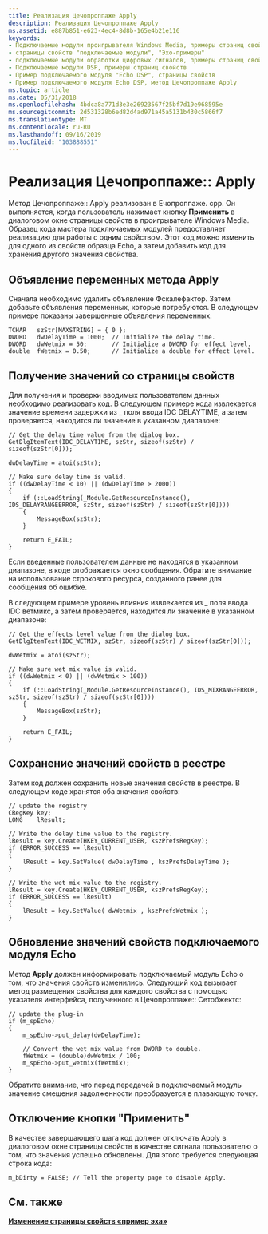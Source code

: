 ```yaml
---
title: Реализация Цечопроппаже Apply
description: Реализация Цечопроппаже Apply
ms.assetid: e887b851-e623-4ec4-8d8b-165e4b21e116
keywords:
- Подключаемые модули проигрывателя Windows Media, примеры страниц свойств Echo
- страницы свойств "подключаемые модули", "Эхо-примеры"
- подключаемые модули обработки цифровых сигналов, примеры страниц свойств
- Подключаемые модули DSP, примеры страниц свойств
- Пример подключаемого модуля "Echo DSP", страницы свойств
- Пример подключаемого модуля Echo DSP, метод Цечопроппаже Apply
ms.topic: article
ms.date: 05/31/2018
ms.openlocfilehash: 4bdca8a771d3e3e26923567f25bf7d19e968595e
ms.sourcegitcommit: 2d531328b6ed82d4ad971a45a5131b430c5866f7
ms.translationtype: MT
ms.contentlocale: ru-RU
ms.lasthandoff: 09/16/2019
ms.locfileid: "103888551"
---
```

# <a name="implementing-cechoproppageapply"></a>Реализация Цечопроппаже:: Apply

Метод Цечопроппаже:: Apply реализован в Ечопроппаже. cpp. Он выполняется, когда пользователь нажимает кнопку **Применить** в диалоговом окне страницы свойств в проигрывателе Windows Media. Образец кода мастера подключаемых модулей предоставляет реализацию для работы с одним свойством. Этот код можно изменить для одного из свойств образца Echo, а затем добавить код для хранения другого значения свойства.

## <a name="declaring-the-apply-method-variables"></a>Объявление переменных метода Apply

Сначала необходимо удалить объявление Фскалефактор. Затем добавьте объявления переменных, которые потребуются. В следующем примере показаны завершенные объявления переменных.


```
TCHAR   szStr[MAXSTRING] = { 0 };
DWORD   dwDelayTime = 1000;  // Initialize the delay time.
DWORD   dwWetmix = 50;       // Initialize a DWORD for effect level.
double  fWetmix = 0.50;      // Initialize a double for effect level.
```



## <a name="retrieving-the-values-from-the-property-page"></a>Получение значений со страницы свойств

Для получения и проверки вводимых пользователем данных необходимо реализовать код. В следующем примере кода извлекается значение времени задержки из \_ поля ввода IDC DELAYTIME, а затем проверяется, находится ли значение в указанном диапазоне:


```
// Get the delay time value from the dialog box.
GetDlgItemText(IDC_DELAYTIME, szStr, sizeof(szStr) / sizeof(szStr[0]));

dwDelayTime = atoi(szStr);

// Make sure delay time is valid.
if ((dwDelayTime < 10) || (dwDelayTime > 2000))
{
    if (::LoadString(_Module.GetResourceInstance(), IDS_DELAYRANGEERROR, szStr, sizeof(szStr) / sizeof(szStr[0])))
    {
        MessageBox(szStr);
    }

    return E_FAIL;
}
```



Если введенные пользователем данные не находятся в указанном диапазоне, в коде отображается окно сообщения. Обратите внимание на использование строкового ресурса, созданного ранее для сообщения об ошибке.

В следующем примере уровень влияния извлекается из \_ поля ввода IDC ветмикс, а затем проверяется, находится ли значение в указанном диапазоне:


```
// Get the effects level value from the dialog box.
GetDlgItemText(IDC_WETMIX, szStr, sizeof(szStr) / sizeof(szStr[0]));

dwWetmix = atoi(szStr);

// Make sure wet mix value is valid.
if ((dwWetmix < 0) || (dwWetmix > 100))
{
    if (::LoadString(_Module.GetResourceInstance(), IDS_MIXRANGEERROR, szStr, sizeof(szStr) / sizeof(szStr[0])))
    {
        MessageBox(szStr);
    }

    return E_FAIL;
}
```



## <a name="storing-the-property-values-in-the-registry"></a>Сохранение значений свойств в реестре

Затем код должен сохранить новые значения свойств в реестре. В следующем коде хранятся оба значения свойств:


```
// update the registry
CRegKey key;
LONG    lResult;

// Write the delay time value to the registry.
lResult = key.Create(HKEY_CURRENT_USER, kszPrefsRegKey);
if (ERROR_SUCCESS == lResult)
{
    lResult = key.SetValue( dwDelayTime , kszPrefsDelayTime );
}

// Write the wet mix value to the registry.
lResult = key.Create(HKEY_CURRENT_USER, kszPrefsRegKey);
if (ERROR_SUCCESS == lResult)
{
    lResult = key.SetValue( dwWetmix , kszPrefsWetmix );
}
```



## <a name="updating-the-echo-plug-in-property-values"></a>Обновление значений свойств подключаемого модуля Echo

Метод **Apply** должен информировать подключаемый модуль Echo о том, что значения свойств изменились. Следующий код вызывает метод размещения свойства для каждого свойства с помощью указателя интерфейса, полученного в Цечопроппаже:: Сетобжектс:


```
// update the plug-in
if (m_spEcho)
{
    m_spEcho->put_delay(dwDelayTime);

    // Convert the wet mix value from DWORD to double.
    fWetmix = (double)dwWetmix / 100;
    m_spEcho->put_wetmix(fWetmix);
}
```



Обратите внимание, что перед передачей в подключаемый модуль значение смешения задолженности преобразуется в плавающую точку.

## <a name="disabling-the-apply-button"></a>Отключение кнопки "Применить"

В качестве завершающего шага код должен отключать Apply в диалоговом окне страницы свойств в качестве сигнала пользователю о том, что значения успешно обновлены. Для этого требуется следующая строка кода:


```
m_bDirty = FALSE; // Tell the property page to disable Apply.
```



## <a name="related-topics"></a>См. также

<dl> <dt>

[**Изменение страницы свойств «пример эха»**](modifying-the-echo-sample-property-page.md)
</dt> </dl>

 

 




